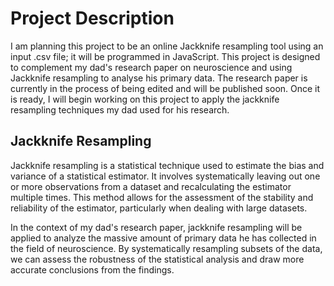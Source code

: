 # Project Description

I am planning this project to be an online Jackknife resampling tool using an input .csv file; it will be programmed in JavaScript. This project is designed to complement my dad's research paper on neuroscience and using Jackknife resampling to analyse his primary data. The research paper is currently in the process of being edited and will be published soon. Once it is ready, I will begin working on this project to apply the jackknife resampling techniques my dad used for his research.

## Jackknife Resampling

Jackknife resampling is a statistical technique used to estimate the bias and variance of a statistical estimator. It involves systematically leaving out one or more observations from a dataset and recalculating the estimator multiple times. This method allows for the assessment of the stability and reliability of the estimator, particularly when dealing with large datasets.

In the context of my dad's research paper, jackknife resampling will be applied to analyze the massive amount of primary data he has collected in the field of neuroscience. By systematically resampling subsets of the data, we can assess the robustness of the statistical analysis and draw more accurate conclusions from the findings.
